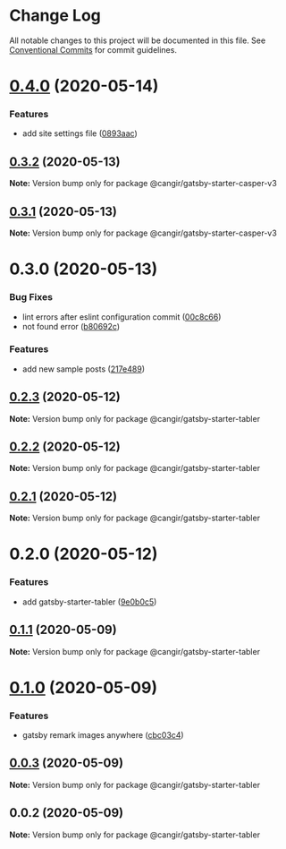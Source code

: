 # Change Log

All notable changes to this project will be documented in this file.
See [Conventional Commits](https://conventionalcommits.org) for commit guidelines.

# [0.4.0](https://github.com/cangir/gatsby-starter-casper-v3/compare/@cangir/gatsby-starter-casper-v3@0.3.2...@cangir/gatsby-starter-casper-v3@0.4.0) (2020-05-14)


### Features

* add site settings file ([0893aac](https://github.com/cangir/gatsby-starter-casper-v3/commit/0893aaca3acec512443aa206b210e113a1673195))





## [0.3.2](https://github.com/cangir/gatsby-starter-casper-v3/compare/@cangir/gatsby-starter-casper-v3@0.3.1...@cangir/gatsby-starter-casper-v3@0.3.2) (2020-05-13)

**Note:** Version bump only for package @cangir/gatsby-starter-casper-v3





## [0.3.1](https://github.com/cangir/gatsby-starter-casper-v3/compare/@cangir/gatsby-starter-casper-v3@0.3.0...@cangir/gatsby-starter-casper-v3@0.3.1) (2020-05-13)

**Note:** Version bump only for package @cangir/gatsby-starter-casper-v3





# 0.3.0 (2020-05-13)


### Bug Fixes

* lint errors after eslint configuration commit ([00c8c66](https://github.com/cangir/gatsby-starter-casper-v3/commit/00c8c66ed13e4d5b1a5e9b6af70a31b751c7c0a3))
* not found error ([b80692c](https://github.com/cangir/gatsby-starter-casper-v3/commit/b80692ca194355a36624b206a62423f3c034b689))


### Features

* add new sample posts ([217e489](https://github.com/cangir/gatsby-starter-casper-v3/commit/217e48948153588b9387edea05df8067392965ef))





## [0.2.3](https://github.com/cangir/gatsby-starter-tabler/compare/@cangir/gatsby-starter-tabler@0.2.2...@cangir/gatsby-starter-tabler@0.2.3) (2020-05-12)

**Note:** Version bump only for package @cangir/gatsby-starter-tabler





## [0.2.2](https://github.com/cangir/gatsby-starter-tabler/compare/@cangir/gatsby-starter-tabler@0.2.1...@cangir/gatsby-starter-tabler@0.2.2) (2020-05-12)

**Note:** Version bump only for package @cangir/gatsby-starter-tabler





## [0.2.1](https://github.com/cangir/gatsby-starter-tabler/compare/@cangir/gatsby-starter-tabler@0.2.0...@cangir/gatsby-starter-tabler@0.2.1) (2020-05-12)

**Note:** Version bump only for package @cangir/gatsby-starter-tabler





# 0.2.0 (2020-05-12)


### Features

* add gatsby-starter-tabler ([9e0b0c5](https://github.com/cangir/gatsby-starter-tabler/commit/9e0b0c5d8468f5865061b36277134dce817b7a02))





## [0.1.1](https://github.com/cangir/gatsby-starter-tabler/compare/@cangir/gatsby-starter-tabler@0.1.0...@cangir/gatsby-starter-tabler@0.1.1) (2020-05-09)

**Note:** Version bump only for package @cangir/gatsby-starter-tabler





# [0.1.0](https://github.com/cangir/gatsby-starter-tabler/compare/@cangir/gatsby-starter-tabler@0.0.3...@cangir/gatsby-starter-tabler@0.1.0) (2020-05-09)


### Features

* gatsby remark images anywhere ([cbc03c4](https://github.com/cangir/gatsby-starter-tabler/commit/cbc03c48191518fe2c31bd33f6d6d732db980f46))





## [0.0.3](https://github.com/cangir/gatsby-starter-tabler/compare/@cangir/gatsby-starter-tabler@0.0.2...@cangir/gatsby-starter-tabler@0.0.3) (2020-05-09)

**Note:** Version bump only for package @cangir/gatsby-starter-tabler





## 0.0.2 (2020-05-09)

**Note:** Version bump only for package @cangir/gatsby-starter-tabler
